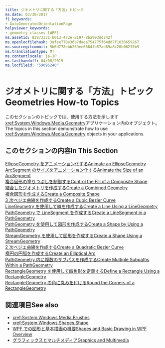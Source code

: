 ```yaml
---
title: ジオメトリに関する「方法」トピック
ms.date: 03/30/2017
f1_keywords:
- AutoGeneratedOrientationPage
helpviewer_keywords:
- geometry classes [WPF]
ms.assetid: 83873331-b013-472e-8197-8ba993dd242f
ms.openlocfilehash: 3afee770e36b7daea754775f64dd7f1030659267
ms.sourcegitcommit: 5b6d778ebb269ee6684fb57ad69a8c28b06235b9
ms.translationtype: MT
ms.contentlocale: ja-JP
ms.lasthandoff: 04/08/2019
ms.locfileid: "59096240"
---
```

# <a name="geometries-how-to-topics"></a><span data-ttu-id="0febe-102">ジオメトリに関する「方法」トピック</span><span class="sxs-lookup"><span data-stu-id="0febe-102">Geometries How-to Topics</span></span>
<span data-ttu-id="0febe-103">このセクションのトピックでは、使用する方法を示します<xref:System.Windows.Media.Geometry>アプリケーション内のオブジェクト。</span><span class="sxs-lookup"><span data-stu-id="0febe-103">The topics in this section demonstrate how to use <xref:System.Windows.Media.Geometry> objects in your applications.</span></span>  
  
## <a name="in-this-section"></a><span data-ttu-id="0febe-104">このセクションの内容</span><span class="sxs-lookup"><span data-stu-id="0febe-104">In This Section</span></span>  
 [<span data-ttu-id="0febe-105">EllipseGeometry をアニメーション化する</span><span class="sxs-lookup"><span data-stu-id="0febe-105">Animate an EllipseGeometry</span></span>](how-to-animate-an-ellipsegeometry.md)  
 [<span data-ttu-id="0febe-106">ArcSegment のサイズをアニメーション化する</span><span class="sxs-lookup"><span data-stu-id="0febe-106">Animate the Size of an ArcSegment</span></span>](how-to-animate-the-size-of-an-arcsegment.md)  
 [<span data-ttu-id="0febe-107">複合図形の塗りつぶしを制御する</span><span class="sxs-lookup"><span data-stu-id="0febe-107">Control the Fill of a Composite Shape</span></span>](how-to-control-the-fill-of-a-composite-shape.md)  
 [<span data-ttu-id="0febe-108">結合したジオメトリを作成する</span><span class="sxs-lookup"><span data-stu-id="0febe-108">Create a Combined Geometry</span></span>](how-to-create-a-combined-geometry.md)  
 [<span data-ttu-id="0febe-109">複合図形を作成する</span><span class="sxs-lookup"><span data-stu-id="0febe-109">Create a Composite Shape</span></span>](how-to-create-a-composite-shape.md)  
 [<span data-ttu-id="0febe-110">3 次ベジエ曲線を作成する</span><span class="sxs-lookup"><span data-stu-id="0febe-110">Create a Cubic Bezier Curve</span></span>](how-to-create-a-cubic-bezier-curve.md)  
 [<span data-ttu-id="0febe-111">LineGeometry を使用して線を作成する</span><span class="sxs-lookup"><span data-stu-id="0febe-111">Create a Line Using a LineGeometry</span></span>](how-to-create-a-line-using-a-linegeometry.md)  
 [<span data-ttu-id="0febe-112">PathGeometry で LineSegment を作成する</span><span class="sxs-lookup"><span data-stu-id="0febe-112">Create a LineSegment in a PathGeometry</span></span>](how-to-create-a-linesegment-in-a-pathgeometry.md)  
 [<span data-ttu-id="0febe-113">PathGeometry を使用して図形を作成する</span><span class="sxs-lookup"><span data-stu-id="0febe-113">Create a Shape by Using a PathGeometry</span></span>](how-to-create-a-shape-by-using-a-pathgeometry.md)  
 [<span data-ttu-id="0febe-114">StreamGeometry を使用して図形を作成する</span><span class="sxs-lookup"><span data-stu-id="0febe-114">Create a Shape Using a StreamGeometry</span></span>](how-to-create-a-shape-using-a-streamgeometry.md)  
 [<span data-ttu-id="0febe-115">2 次ベジエ曲線を作成する</span><span class="sxs-lookup"><span data-stu-id="0febe-115">Create a Quadratic Bezier Curve</span></span>](how-to-create-a-quadratic-bezier-curve.md)  
 [<span data-ttu-id="0febe-116">楕円の円弧を作成する</span><span class="sxs-lookup"><span data-stu-id="0febe-116">Create an Elliptical Arc</span></span>](how-to-create-an-elliptical-arc.md)  
 [<span data-ttu-id="0febe-117">PathGeometry 内に複数のサブパスを作成する</span><span class="sxs-lookup"><span data-stu-id="0febe-117">Create Multiple Subpaths Within a PathGeometry</span></span>](how-to-create-multiple-subpaths-within-a-pathgeometry.md)  
 [<span data-ttu-id="0febe-118">RectangleGeometry を使用して四角形を定義する</span><span class="sxs-lookup"><span data-stu-id="0febe-118">Define a Rectangle Using a RectangleGeometry</span></span>](how-to-define-a-rectangle-using-a-rectanglegeometry.md)  
 [<span data-ttu-id="0febe-119">RectangleGeometry の角に丸みを付ける</span><span class="sxs-lookup"><span data-stu-id="0febe-119">Round the Corners of a RectangleGeometry</span></span>](how-to-round-the-corners-of-a-rectanglegeometry.md)  
  
## <a name="see-also"></a><span data-ttu-id="0febe-120">関連項目</span><span class="sxs-lookup"><span data-stu-id="0febe-120">See also</span></span>

- <xref:System.Windows.Media.Brushes>
- <xref:System.Windows.Shapes.Shape>
- [<span data-ttu-id="0febe-121">WPF での図形と基本描画の概要</span><span class="sxs-lookup"><span data-stu-id="0febe-121">Shapes and Basic Drawing in WPF Overview</span></span>](shapes-and-basic-drawing-in-wpf-overview.md)
- [<span data-ttu-id="0febe-122">グラフィックスとマルチメディア</span><span class="sxs-lookup"><span data-stu-id="0febe-122">Graphics and Multimedia</span></span>](index.md)
